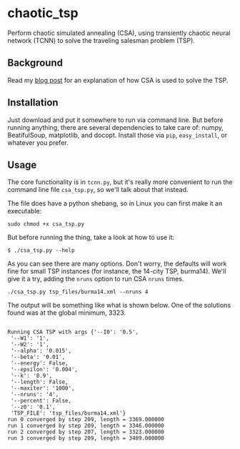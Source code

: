 chaotic_tsp
===========

Perform chaotic simulated annealing (CSA), using transiently chaotic neural network (TCNN) to solve the traveling salesman problem (TSP).

## Background

Read my [blog post](http://jamestunnell.github.io/blog/2014/06/09/chaotic-tsp/) for an explanation of how CSA is used to solve the TSP.

## Installation

Just download and put it somewhere to run via command line. But before running anything, there are several dependencies to take care of: numpy, BeatifulSoup, matplotlib, and docopt. Install those via `pip`, `easy_install`, or whatever you prefer.

## Usage

The core functionality is in `tcnn.py`, but it's really more convenient to run the command line file `csa_tsp.py`, so we'll talk about that instead.

The file does have a python shebang, so in Linux you can first make it an executable:

<pre><code>sudo chmod +x csa_tsp.py</code></pre>

But before running the thing, take a look at how to use it:

<pre><code>$ ./csa_tsp.py --help</code></pre>

As you can see there are many options. Don't worry, the defaults will work fine for small TSP instances (for instance, the 14-city TSP, burma14). We'll give it a try, adding the `nruns` option to run CSA `nruns` times.

<pre><code>./csa_tsp.py tsp_files/burma14.xml --nruns 4</code></pre>

The output will be something like what is shown below. One of the solutions found was at the global minimum, 3323. 

<pre><code>
Running CSA TSP with args {'--I0': '0.5',
 '--W1': '1',
 '--W2': '1',
 '--alpha': '0.015',
 '--beta': '0.01',
 '--energy': False,
 '--epsilon': '0.004',
 '--k': '0.9',
 '--length': False,
 '--maxiter': '1000',
 '--nruns': '4',
 '--percent': False,
 '--z0': '0.1',
 'TSP_FILE': 'tsp_files/burma14.xml'}
run 0 converged by step 209, length = 3369.000000
run 1 converged by step 209, length = 3346.000000
run 2 converged by step 207, length = 3323.000000
run 3 converged by step 209, length = 3409.000000
</code></pre>

